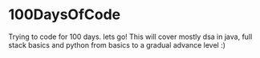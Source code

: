 # 100DaysOfCode
Trying to code for 100 days. lets go!
This will cover mostly dsa in java, full stack basics and python from basics to a gradual advance level :)
